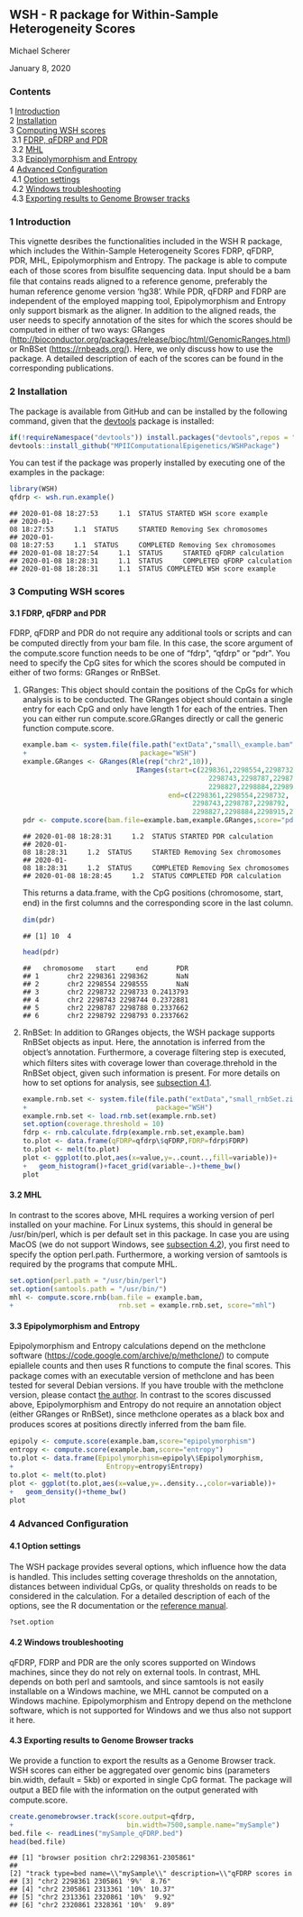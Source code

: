 WSH - R package for Within-Sample Heterogeneity Scores
------------------------------------------------------

Michael Scherer

January 8, 2020

### Contents

1 [Introduction](#x1-20001)\
2 [Installation](#x1-30002)\
3 [Computing WSH scores](#x1-40003)\
 3.1 [FDRP, qFDRP and PDR](#x1-50003.1)\
 3.2 [MHL](#x1-60003.2)\
 3.3 [Epipolymorphism and Entropy](#x1-70003.3)\
4 [Advanced Conﬁguration](#x1-80004)\
 4.1 [Option settings](#x1-90004.1)\
 4.2 [Windows troubleshooting](#x1-100004.2)\
 4.3 [Exporting results to Genome Browser tracks](#x1-110004.3)

### 1 Introduction

This vignette desribes the functionalities included in the WSH R
package, which includes the Within-Sample Heterogeneity Scores FDRP,
qFDRP, PDR, MHL, Epipolymorphism and Entropy. The package is able to
compute each of those scores from bisulﬁte sequencing data. Input should
be a bam ﬁle that contains reads aligned to a reference genome,
preferably the human reference genome version ‘hg38’. While PDR, qFDRP
and FDRP are independent of the employed mapping tool, Epipolymorphism
and Entropy only support bismark as the aligner. In addition to the
aligned reads, the user needs to specify annotation of the sites for
which the scores should be computed in either of two ways: GRanges
(<http://bioconductor.org/packages/release/bioc/html/GenomicRanges.html>)
or RnBSet (<https://rnbeads.org/>). Here, we only discuss how to use the
package. A detailed description of each of the scores can be found in
the corresponding publications.

### 2 Installation

The package is available from GitHub and can be installed by the
following command, given that the
[devtools](https://cran.r-project.org/web/packages/devtools/index.html)
package is installed:

```r
if(!requireNamespace("devtools")) install.packages("devtools",repos = "https://cloud.r-project.org/")
devtools::install_github("MPIIComputationalEpigenetics/WSHPackage")
```
You can test if the package was properly installed by executing one of
the examples in the package:

```r
library(WSH)
qfdrp <- wsh.run.example()
```

```
## 2020-01-08 18:27:53     1.1  STATUS STARTED WSH score example
## 2020-01-08 18:27:53     1.1  STATUS     STARTED Removing Sex chromosomes
## 2020-01-08 18:27:53     1.1  STATUS     COMPLETED Removing Sex chromosomes
## 2020-01-08 18:27:54     1.1  STATUS     STARTED qFDRP calculation
## 2020-01-08 18:28:31     1.1  STATUS     COMPLETED qFDRP calculation
## 2020-01-08 18:28:31     1.1  STATUS COMPLETED WSH score example
```

### 3 Computing WSH scores

#### 3.1 FDRP, qFDRP and PDR

FDRP, qFDRP and PDR do not require any additional tools or scripts and
can be computed directly from your bam ﬁle. In this case, the score
argument of the compute.score function needs to be one of “fdrp",
“qfdrp" or “pdr". You need to specify the CpG sites for which the scores
should be computed in either of two forms: GRanges or RnBSet.

1.  GRanges: This object should contain the positions of the CpGs for
    which analysis is to be conducted. The GRanges object should contain
    a single entry for each CpG and only have length 1 for each of the
    entries. Then you can either run compute.score.GRanges directly or
    call the generic function compute.score.

    ```r
    example.bam <- system.file(file.path("extData","small\_example.bam"),
    +                            package="WSH")
    example.GRanges <- GRanges(Rle(rep("chr2",10)),
                                IRanges(start=c(2298361,2298554,2298732,
                                                  2298743,2298787,2298792,
                                                  2298827,2298884,2298915,2298921),
                                        end=c(2298361,2298554,2298732,
                                              2298743,2298787,2298792,
                                              2298827,2298884,2298915,2298921)+1))
    pdr <- compute.score(bam.file=example.bam,example.GRanges,score="pdr")
    ```
    
    ```
    ## 2020-01-08 18:28:31     1.2  STATUS STARTED PDR calculation
    ## 2020-01-08 18:28:31     1.2  STATUS     STARTED Removing Sex chromosomes
    ## 2020-01-08 18:28:31     1.2  STATUS     COMPLETED Removing Sex chromosomes
    ## 2020-01-08 18:28:45     1.2  STATUS COMPLETED PDR calculation
    ```
    
    This returns a data.frame, with the CpG positions (chromosome,
    start, end) in the ﬁrst columns and the corresponding score in the
    last column.

    ```r
    dim(pdr)
    ```

    ```
    ## [1] 10  4
    ```
    ```r
    head(pdr)
    ```

    ```  
    ##   chromosome   start     end       PDR
    ## 1       chr2 2298361 2298362       NaN
    ## 2       chr2 2298554 2298555       NaN
    ## 3       chr2 2298732 2298733 0.2413793
    ## 4       chr2 2298743 2298744 0.2372881
    ## 5       chr2 2298787 2298788 0.2337662
    ## 6       chr2 2298792 2298793 0.2337662
    ```

2.  RnBSet: In addition to GRanges objects, the WSH package supports
    RnBSet objects as input. Here, the annotation is inferred from the
    object’s annotation. Furthermore, a coverage ﬁltering step is
    executed, which ﬁlters sites with coverage lower than
    coverage.threhold in the RnBSet object, given such information is
    present. For more details on how to set options for analysis, see
    [subsection 4.1](#x1-90004.1).
    
    ```r
    example.rnb.set <- system.file(file.path("extData","small_rnbSet.zip"),
    +                                package="WSH")
    example.rnb.set <- load.rnb.set(example.rnb.set)
    set.option(coverage.threshold = 10)
    fdrp <- rnb.calculate.fdrp(example.rnb.set,example.bam)
    to.plot <- data.frame(qFDRP=qfdrp\$qFDRP,FDRP=fdrp$FDRP)
    to.plot <- melt(to.plot)
    plot <- ggplot(to.plot,aes(x=value,y=..count..,fill=variable))+
    +   geom_histogram()+facet_grid(variable~.)+theme_bw()
    plot
    ```
    
#### 3.2 MHL

In contrast to the scores above, MHL requires a working version of perl
installed on your machine. For Linux systems, this should in general be
/usr/bin/perl, which is per default set in this package. In case you are
using MacOS (we do not support Windows, see
[subsection 4.2](#x1-100004.2)), you ﬁrst need to specify the option
perl.path. Furthermore, a working version of samtools is required by the
programs that compute MHL.

```r
set.option(perl.path = "/usr/bin/perl")
set.option(samtools.path = "/usr/bin/")
mhl <- compute.score.rnb(bam.file = example.bam,
+                          rnb.set = example.rnb.set, score="mhl")
```

#### 3.3 Epipolymorphism and Entropy

Epipolymorphism and Entropy calculations depend on the methclone
software (<https://code.google.com/archive/p/methclone/>) to compute
epiallele counts and then uses R functions to compute the ﬁnal scores.
This package comes with an executable version of methclone and has been
tested for several Debian versions. If you have trouble with the
methclone version, please contact [the
author](mailto:mscherer@mpi-inf.mpg.de). In contrast to the scores
discussed above, Epipolymorphism and Entropy do not require an
annotation object (either GRanges or RnBSet), since methclone operates
as a black box and produces scores at positions directly inferred from
the bam ﬁle.

``` r
epipoly <- compute.score(example.bam,score="epipolymorphism")
entropy <- compute.score(example.bam,score="entropy")
to.plot <- data.frame(Epipolymorphism=epipoly\$Epipolymorphism,
+                       Entropy=entropy$Entropy)
to.plot <- melt(to.plot)
plot <- ggplot(to.plot,aes(x=value,y=..density..,color=variable))+
+   geom_density()+theme_bw()
plot
```

### 4 Advanced Conﬁguration

#### 4.1 Option settings

The WSH package provides several options, which inﬂuence how the data is
handled. This includes setting coverage thresholds on the annotation,
distances between individual CpGs, or quality thresholds on reads to be
considered in the calculation. For a detailed description of each of the
options, see the R documentation or the [reference
manual](../man/ISH.pdf).

``` r
?set.option
```

#### 4.2 Windows troubleshooting

qFDRP, FDRP and PDR are the only scores supported on Windows machines,
since they do not rely on external tools. In contrast, MHL depends on
both perl and samtools, and since samtools is not easily installable on
a Windows machine, we MHL cannot be computed on a Windows machine.
Epipolymorphism and Entropy depend on the methclone software, which is
not supported for Windows and we thus also not support it here.

#### 4.3 Exporting results to Genome Browser tracks

We provide a function to export the results as a Genome Browser track.
WSH scores can either be aggregated over genomic bins (parameters
bin.width, default = 5kb) or exported in single CpG format. The package
will output a BED ﬁle with the information on the output generated with
compute.score.

``` r
create.genomebrowser.track(score.output=qfdrp,
+                            bin.width=7500,sample.name="mySample")
bed.file <- readLines("mySample_qFDRP.bed")
head(bed.file)
```
``` 
## [1] "browser position chr2:2298361-2305861"
## [2] "track type=bed name=\\"mySample\\" description=\\"qFDRP scores in 7500 tiles\\" useScore=1"
## [3] "chr2 2298361 2305861 '9%'  8.76"
## [4] "chr2 2305861 2313361 '10%' 10.37"
## [5] "chr2 2313361 2320861 '10%'  9.92"
## [6] "chr2 2320861 2328361 '10%'  9.89"
```
